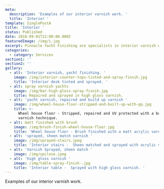 ```yaml
---
meta:
  description: 'Examples of our interior varnish work. '
  title: 'Interior '
template: SinglePostA
title: 'Interior '
status: Published
date: 2018-09-01T22:00:00.000Z
featuredImage: /img/i.jpg
excerpt: Pinnacle Yacht Finishing are specialists in interior varnish work.
categories:
  - category: Services
section1: ''
section2: ''
gallery:
  - alt: 'Interior varnish, yacht finishing. '
    image: /img/interior-counter-tops-tinted-and-spray-finsih.jpg
    title: 'Interior desk tinted and sprayed. '
  - alt: spray varnish yachts
    image: /img/bar-high-gloss-spray-fisnih.jpg
    title: Repaired and sprayed in high gloss varnish.
  - alt: 'yacht varnish, repaired and build up varnish '
    image: /img/wheel-house-floor-stripped-and-built-up-with-pp.jpg
    title: >-
      Wheel house floor - Stripped, repaired and UV protected with a build up
      varnish technique. 
  - alt: matt finished with brush
    image: /img/brush-finish-wheel-house-floor.jpg
    title: 'Wheel house floor - Brush finished with a matt acrylic varnish. '
  - alt: 'sprayed, sheen match varnish '
    image: /img/sprayed-stairs.jpeg
    title: 'Interior stairs -  Sheen matched and sprayed with acrylic varnish. '
  - alt: 'Varnish Sprayed, sheen match '
    image: /img/upclose.jpeg
  - alt: 'high gloss varnish '
    image: /img/table-spray-finish-.jpg
    title: 'Interior table -  Sprayed with high gloss varnish. '
---
```

Examples of our interior varnish work.

